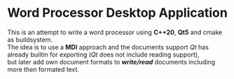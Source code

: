 # Word Processor Desktop Application

This is an attempt to write a word processor using **C++20**, **Qt5** and cmake
as buildsystem.<br> The idea is to use a **MDI** approach and the documents
support *Qt* has already builtin for exporting (*Qt* does not include reading
support),<br> but later add own document formats to ***write/read*** documents
including more then formated text.
